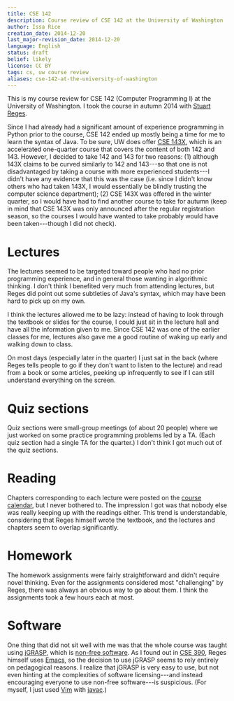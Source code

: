 ```yaml
---
title: CSE 142
description: Course review of CSE 142 at the University of Washington
author: Issa Rice
creation_date: 2014-12-20
last_major-revision_date: 2014-12-20
language: English
status: draft
belief: likely
license: CC BY
tags: cs, uw course review
aliases: cse-142-at-the-university-of-washington
---
```


This is my course review for CSE 142 (Computer Programming I) at the University of Washington.
I took the course in autumn 2014 with [Stuart Reges](http://homes.cs.washington.edu/~reges/).

Since I had already had a significant amount of experience programming in Python prior to the course, CSE 142 ended up mostly being a time for me to learn the syntax of Java.
To be sure, UW does offer [CSE 143X](http://courses.cs.washington.edu/courses/cse143x/), which is an accelerated one-quarter course that covers the content of both 142 and 143.
However, I decided to take 142 and 143 for two reasons: (1) although 143X claims to be curved similarly to 142 and 143---so that one is not disadvantaged by taking a course with more experienced students---I didn't have any evidence that this was the case (i.e. since I didn't know others who had taken 143X, I would essentially be blindly trusting the computer science department); (2) CSE 143X was offered in the winter quarter, so I would have had to find another course to take for autumn (keep in mind that CSE 143X was only announced after the regular registration season, so the courses I would have wanted to take probably would have been taken---though I did not check).

# Lectures

The lectures seemed to be targeted toward people who had no prior programming experience, and in general those wanting in algorithmic thinking.
I don't think I benefited very much from attending lectures, but Reges did point out some subtleties of Java's syntax, which may have been hard to pick up on my own.

I think the lectures allowed me to be lazy: instead of having to look through the textbook or slides for the course, I could just sit in the lecture hall and have all the information given to me.
Since CSE 142 was one of the earlier classes for me, lectures also gave me a good routine of waking up early and walking down to class.

On most days (especially later in the quarter) I just sat in the back (where Reges tells people to go if they don't want to listen to the lecture) and read from a book or some articles, peeking up infrequently to see if I can still understand everything on the screen.

# Quiz sections

Quiz sections were small-group meetings (of about 20 people) where we just worked on some practice programming problems led by a TA.
(Each quiz section had a single TA for the quarter.)
I don't think I got much out of the quiz sections.

# Reading

Chapters corresponding to each lecture were posted on the [course calendar](http://courses.cs.washington.edu/courses/cse142/14au/calendar.shtml), but I never bothered to.
The impression I got was that nobody else was really keeping up with the readings either.
This trend is understandable, considering that Reges himself wrote the textbook, and the lectures and chapters seem to overlap significantly.

# Homework

The homework assignments were fairly straightforward and didn't require novel thinking.
Even for the assignments considered most "challenging" by Reges, there was always an obvious way to go about them.
I think the assignments took a few hours each at most.

# Software

One thing that did not sit well with me was that the whole course was taught using [jGRASP](!), which is [non-free software](http://www.jgrasp.org/license.html).
As I found out in [CSE 390](), Reges himself uses [Emacs](!w), so the decision to use jGRASP seems to rely entirely on pedagogical reasons.
I realize that jGRASP is very easy to use, but not even hinting at the complexities of software licensing---and instead encouraging everyone to use non-free software---is suspicious.
(For myself, I just used [Vim](!w) with [javac](!w).)
